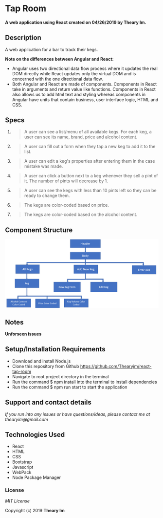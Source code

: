 # Tap Room
#### A web application using React created on 04/26/2019 by Theary Im.

## Description
A web application for a bar to track their kegs.

**Note on the differences between Angular and React:**

* Angular uses two directional data flow process where it updates the real DOM directly while React updates only the virtual DOM and is concerned with the one directional data flow.
* Both Angular and React are made of components. Components in React take in arguments and return value like functions. Components in React also allows us to add html text and styling whereas components in Angular have units that contain business, user interface logic, HTML and CSS.

## Specs
1. > A user can see a list/menu of all available kegs. For each keg, a user can see its name, brand, price and alcohol content.
2. > A user can fill out a form when they tap a new keg to add it to the list.
3. > A user can edit a keg's properties after entering them in the case mistake was made.
4. > A user can click a button next to a keg whenever they sell a pint of it. The number of pints will decrease by 1.
5. > A user can see the kegs with less than 10 pints left so they can be ready to change them.
6. > The kegs are color-coded based on price.
7. > The kegs are color-coded based on the alcohol content.
## Component Structure
![Component Diagram](https://github.com/Thearyim/react-tap-room/blob/master/src/assets/documentation/ComponentDiagram.PNG)
## Notes
**Unforseen issues**  

## Setup/Installation Requirements
* Download and install Node.js
* Clone this repository from Github https://github.com/Thearyim/react-tap-room
* Navigate to root project directory in the terminal
* Run the command $ npm install into the terminal to install dependencies
* Run the command $ npm run start to start the application

## Support and contact details
_If you run into any issues or have questions/ideas, please contact me at thearyim@gmail.com_

## Technologies Used
* React
* HTML
* CSS
* Bootstrap
* Javascript
* WebPack
* Node Package Manager

### License
*MIT License*

Copyright (c) 2019 **Theary Im**
